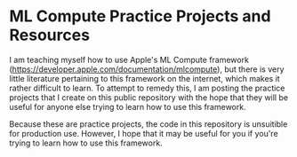 # ML Compute Practice Projects and Resources

I am teaching myself how to use Apple's ML Compute framework (https://developer.apple.com/documentation/mlcompute), but there is very little literature pertaining to this framework on the internet, which makes it rather difficult to learn. To attempt to remedy this, I am posting the practice projects that I create on this public repository with the hope that they will be useful for anyone else trying to learn how to use this framework.

Because these are practice projects, the code in this repository is unsuitible for production use. However, I hope that it may be useful for you if you're trying to learn how to use this framework.
